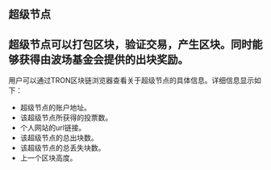 ## 超级节点

## 超级节点可以打包区块，验证交易，产生区块。同时能够获得由波场基金会提供的出块奖励。

用户可以通过TRON区块链浏览器查看关于超级节点的具体信息。详细信息显示如下：

   + 超级节点的账户地址。
   + 该超级节点所获得的投票数。
   + 个人网站的url链接。
   + 该超级节点的总出块数。
   + 该超级节点的总丢失块数。
   + 上一个区块高度。
   
   